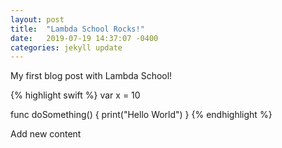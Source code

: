 ```yaml
---
layout: post
title:  "Lambda School Rocks!"
date:   2019-07-19 14:37:07 -0400
categories: jekyll update
---
```


My first blog post with Lambda School!

{% highlight swift %}
var x = 10

func doSomething() {
	print("Hello World")
}
{% endhighlight %}

Add new content
